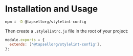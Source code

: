 # Installation and Usage

```bash
npm i -D @tapsellorg/stylelint-config
```

Then create a `.stylelintrc.js` file in the root of your project:

```js
module.exports = {
  extends: ['@tapsellorg/stylelint-config'],
};
```
